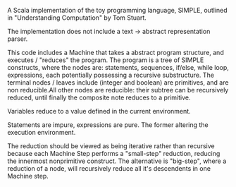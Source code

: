 A Scala implementation of the toy programming language, SIMPLE, outlined in "Understanding Computation" by Tom Stuart.

The implementation does not include a text -> abstract representation parser.

This code includes a Machine that takes a abstract program structure, and executes / "reduces" the program. The program is a tree of SIMPLE constructs, where the nodes are: statements, sequences, if/else, while loop, expressions, each potentially possessing a recursive substructure. The terminal nodes / leaves include (integer and boolean) are primitives, and are non reducible.All other nodes are reducible: their subtree can be recursively reduced, until finally the composite note reduces to a primitive.

Variables reduce to a value defined in the current environment.

Statements are impure, expressions are pure. The former altering the execution environment. 

The reduction should be viewed as being iterative rather than recursive because each Machine Step performs a "small-step" reduction, reducing the innermost nonprimitive construct. The alternative is "big-step", where a reduction of a node, will recursively reduce all it's descendents in one Machine step.  
